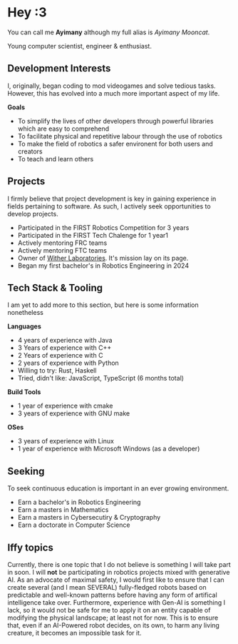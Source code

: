 # Hey :3
You can call me **Ayimany** although my full alias is *Ayimany Mooncat*.

Young computer scientist, engineer & enthusiast.

## Development Interests
I, originally, began coding to mod videogames and solve tedious tasks.
However, this has evolved into a much more important aspect of my life.

**Goals**
- To simplify the lives of other developers through powerful libraries which are easy to comprehend
- To facilitate physical and repetitive labour through the use of robotics
- To make the field of robotics a safer environent for both users and creators
- To teach and learn others

## Projects
I firmly believe that project development is key in gaining experience in fields pertaining to software.
As such, I actively seek opportunities to develop projects.

- Participated in the FIRST Robotics Competition for 3 years
- Participated in the FIRST Tech Chalenge for 1 year1
- Actively mentoring FRC teams
- Actively mentoring FTC teams
- Owner of [Wither Laboratories](https://github.com/WitherLabs). It's mission lay on its page.
- Began my first bachelor's in Robotics Engineering in 2024

## Tech Stack & Tooling
I am yet to add more to this section, but here is some information nonetheless

**Languages**
- 4 years of experience with Java
- 3 Years of experience with C++
- 2 Years of experience with C
- 2 years of experience with Python
- Willing to try: Rust, Haskell
- Tried, didn't like: JavaScript, TypeScript (6 months total)

**Build Tools**
- 1 year of experience with cmake
- 3 years of experience with GNU make

**OSes**
- 3 years of experience with Linux
- 1 year of experience with Microsoft Windows (as a developer)

## Seeking
To seek continuous education is important in an ever growing environment.

- Earn a bachelor's in Robotics Engineering
- Earn a masters in Mathematics
- Earn a masters in Cybersecutiry & Cryptography
- Earn a doctorate in Computer Science

## Iffy topics
Currently, there is one topic that I do not believe is something I will take part in soon.
I will **not** be participating in robotics projects mixed with generative AI.
As an advocate of maximal safety, I would first like to ensure that I can create several (and I mean SEVERAL) fully-fledged robots based on predictable and well-known patterns before having any form of artifical intelligence take over.
Furthermore, experience with Gen-AI is something I lack, so it would not be safe for me to apply it on an entity capable of modifying the physical landscape; at least not for now.
This is to ensure that, even if an AI-Powered robot decides, on its own, to harm any living creature, it becomes an impossible task for it.
